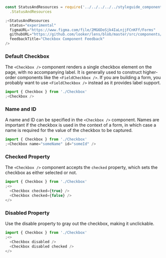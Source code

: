 ```js noeditor
const StatusAndResources = require('../../../../../styleguide_components/StatusAndResources')
  .StatusAndResources

;<StatusAndResources
  status="experimental"
  figmaURL="https://www.figma.com/file/2MG6DoSjk4IaLnjjFCnKFf/Forms"
  githubURL="https://github.com/looker/lens/blob/master/src/components/Form/Inputs/Checkbox.tsx"
  feedbackTitle="Checkbox Component Feedback"
/>
```

### Default Checkbox

The `<Checkbox />` component renders a single checkbox element on the page, with no accompanying label. It is generally used to construct higher-order components like the `<FieldCheckbox />`. If you are building a form, you probably want to use `<FieldCheckbox />` instead as it provides label support.

```js
import { Checkbox } from './Checkbox'
;<Checkbox />
```

### Name and ID

A name and ID can be specified in the `<Checkbox />` component. Names are important if the checkbox is used in the context of a form, in which case a name is required for the value of the checkbox to be captured.

```js
import { Checkbox } from './Checkbox'
;<Checkbox name="someName" id="someId" />
```

### Checked Property

The `<Checkbox />` component accepts the `checked` property, which sets the checkbox as either selected or not.

```js
import { Checkbox } from './Checkbox'
;<>
  <Checkbox checked={true} />
  <Checkbox checked={false} />
</>
```

### Disabled Property

Use the disable property to gray out the checkbox, making it unclickable.

```js
import { Checkbox } from './Checkbox'
;<>
  <Checkbox disabled />
  <Checkbox disabled checked />
</>
```
